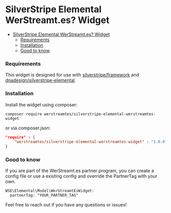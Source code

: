 # SilverStripe Elemental WerStreamt.es? Widget

<!-- TOC -->
* [SilverStripe Elemental WerStreamt.es? Widget](#silverstripe-elemental-werstreamtes-widget)
    * [Requirements](#requirements)
    * [Installation](#installation)
    * [Good to know](#good-to-know)
<!-- TOC -->

### Requirements
This widget is designed for use with [silverstripe/framework](https://github.com/silverstripe/silverstripe-framework) and [dnadesign/silverstripe-elemental](https://github.com/silverstripe/silverstripe-elemental).

### Installation
Install the widget using composer:

```shell
composer require werstreamtes/silverstripe-elemental-werstreamtes-widget
```

or via composer.json:
```json
"require" : {
    "werstreamtes/silverstripe-elemental-werstreamtes-widget" : "1.0.0",
}
```

### Good to know

If you are part of the WerStreamt.es partner program, you can create a config file or use a existing config and override the PartnerTag with your own.

```
WSE\Elemental\Model\WerStreamtEsWidget:
  partnerTag: "YOUR_PARTNER_TAG"
```

Feel free to reach out if you have any questions or issues!